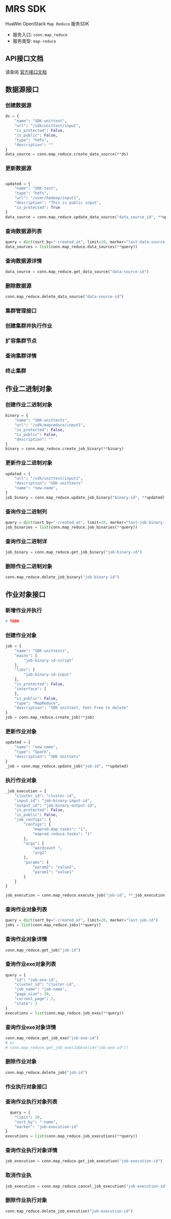 # MRS SDK

HuaWei OpenStack `Map Reduce` 服务SDK
- 服务入口: `conn.map_reduce`
- 服务类型: `map-reduce`

## API接口文档

请查阅 [官方接口文档](https://docs.otc.t-systems.com/en-us/api/mrs/en-us_topic_0037324628.html)


## 数据源接口
### 创建数据源
```python
ds = {
    "name": "SDK-unittest",
    "url": "/sdk/unittest/input",
    "is_protected": False,
    "is_public": False,
    "type": "hdfs",
    "description": ""
}
data_source = conn.map_reduce.create_data_source(**ds)
```

### 更新数据源
```python

updated = {
    "name": "SDK-test",
    "type": "hdfs",
    "url": "/user/hadoop/input1",
    "description": "This is public input",
    "is_protected": True
}
data_source = conn.map_reduce.update_data_source("data_source_id", **updated)
```


### 查询数据源列表
```python
query = dict(sort_by="-created_at", limit=20, marker="last-data-source-id")
data_sources = list(conn.map_reduce.data_sources(**query))
```

### 查询数据源详情
```python
data_source = conn.map_reduce.get_data_source("data-source-id")
```

### 删除数据源
```python
conn.map_reduce.delete_data_source("data-source-id")
```

### 集群管理接口
### 创建集群并执行作业
### 扩容集群节点
### 查询集群详情
### 终止集群

## 作业二进制对象
### 创建作业二进制对象
```python
binary = {
    "name": "SDK-unittests",
    "url": "/sdk/mapreduce/input1",
    "is_protected": False,
    "is_public": False,
    "description": ""
}
binary = conn.map_reduce.create_job_binary(**binary)
```

### 更新作业二进制对象
```python
updated = {
    "url": "/sdk/unittest/input1",
    "description": "SDK unittests"
    "name": "new-name",
}
job_binary = conn.map_reduce.update_job_binary("binary-id", **updated)
```

### 查询作业二进制列
```python
query = dict(sort_by="-created_at", limit=20, marker="last-job-binary-id")
job_binaries = list(conn.map_reduce.job_binaries(**query))
```

### 查询作业二进制详
```python
job_binary = conn.map_reduce.get_job_binary("job-binary-id")
```

### 删除作业二进制对象
```python
conn.map_reduce.delete_job_binary("job-binary-id")
```


## 作业对象接口
### 新增作业并执行
```python
# TODO
```

### 创建作业对象
```python
job = {
    "name": "SDK-unittests",
    "mains": [
        "job-binary-id-script"
    ],
    "libs": [
        "job-binary-id-input"
    ],
    "is_protected": False,
    "interface": [
    ],
    "is_public": False,
    "type": "MapReduce",
    "description": "SDK unittest, Feel Free to delete"
}
job = conn.map_reduce.create_job(**job)
```

### 更新作业对象
```python
updated = {
    "name": "new-name",
    "type": "Spark",
    "description": "SDK Unittets"
}
_job = conn.map_reduce.update_job("job-id", **updated)
```

### 执行作业对象
```python
_job_execution = {
    "cluster_id": "cluster-id",
    "input_id": "job-binary-input-id",
    "output_id": "job-binary-output-id",
    "is_protected": False,
    "is_public": False,
    "job_configs": {
        "configs": {
            "mapred.map.tasks": "1",
            "mapred.reduce.tasks": "1"
        },
        "args": [
            "wordcount ",
            "arg2"
        ],
        "params": {
            "param2": "value2",
            "param1": "value1"
        }
    }
}

job_execution = conn.map_reduce.execute_job("job-id", **_job_execution)
```

### 查询作业对象列表
```python
query = dict(sort_by="-created_at", limit=20, marker="last-job-id")
jobs = list(conn.map_reduce.jobs(**query))
```

### 查询作业对象详情
```python
conn.map_reduce.get_job("job-id")
```

### 查询作业exe对象列表
```python
query = {
    "id": "job-exe-id",
    "cluster_id": "cluster-id",
    "job_name": "job-name",
    "page_size": 20,
    "current_page": 2,
    "state": 3
}
executions = list(conn.map_reduce.job_exes(**query))
```

### 查询作业exe对象详情
```python
conn.map_reduce.get_job_exe("job-exe-id")
# or
# conn.map_reduce.get_job_exe(JobExe(id="job-exe-id"))
```

### 删除作业对象
```python
conn.map_reduce.delete_job("job-id")
```


### 作业执行对象接口
### 查询作业执行对象列表
```python
  query = {
    "limit": 20,
    "sort_by": "-name",
    "marker": "job-execution-id"
}
executions = list(conn.map_reduce.job_executions(**query))
```

### 查询作业执行对象详情
```python
job_execution = conn.map_reduce.get_job_execution("job-execution-id")
```

### 取消作业执
```python
job_execution = conn.map_reduce.cancel_job_execution("job-execution-id")
```

### 删除作业执行对象
```python
conn.map_reduce.delete_job_execution("job-execution-id")
```



